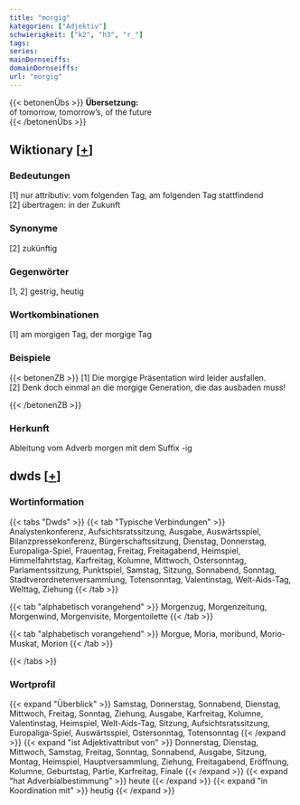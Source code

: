 ```yaml
---
title: "morgig"
kategorien: ["Adjektiv"]
schwierigkeit: ["k2", "h3", "r_"]
tags:
series:
mainDornseiffs:
domainDornseiffs:
url: "morgig"
---
```


{{< betonenÜbs >}}
**Übersetzung:**  
of tomorrow, tomorrow’s, of the future  
{{< /betonenÜbs >}}

## Wiktionary [[+](https://de.wiktionary.org/wiki/morgig)]

### Bedeutungen
[1] nur attributiv: vom folgenden Tag, am folgenden Tag stattfindend  
[2] übertragen: in der Zukunft  

### Synonyme
[2] zukünftig  

### Gegenwörter
[1, 2] gestrig, heutig  

### Wortkombinationen
[1] am morgigen Tag, der morgige Tag  

### Beispiele
{{< betonenZB >}}
[1] Die morgige Präsentation wird leider ausfallen.  
[2] Denk doch einmal an die morgige Generation, die das ausbaden muss!  

{{< /betonenZB >}}
### Herkunft
Ableitung vom Adverb morgen mit dem Suffix -ig  



## dwds [[+](https://www.dwds.de/wb/morgig)]

### Wortinformation
{{< tabs "Dwds" >}}
{{< tab "Typische Verbindungen" >}}
Analystenkonferenz, Aufsichtsratssitzung, Ausgabe, Auswärtsspiel, Bilanzpressekonferenz, Bürgerschaftssitzung, Dienstag, Donnerstag, Europaliga-Spiel, Frauentag, Freitag, Freitagabend, Heimspiel, Himmelfahrtstag, Karfreitag, Kolumne, Mittwoch, Ostersonntag, Parlamentssitzung, Punktspiel, Samstag, Sitzung, Sonnabend, Sonntag, Stadtverordnetenversammlung, Totensonntag, Valentinstag, Welt-Aids-Tag, Welttag, Ziehung
{{< /tab >}}

{{< tab "alphabetisch vorangehend" >}}
Morgenzug, Morgenzeitung, Morgenwind, Morgenvisite, Morgentoilette
{{< /tab >}}

{{< tab "alphabetisch vorangehend" >}}
Morgue, Moria, moribund, Morio-Muskat, Morion
{{< /tab >}}

{{< /tabs >}}

### Wortprofil
{{< expand "Überblick" >}} Samstag, Donnerstag, Sonnabend, Dienstag, Mittwoch, Freitag, Sonntag, Ziehung, Ausgabe, Karfreitag, Kolumne, Valentinstag, Heimspiel, Welt-Aids-Tag, Sitzung, Aufsichtsratssitzung, Europaliga-Spiel, Auswärtsspiel, Ostersonntag, Totensonntag {{< /expand >}}
{{< expand "ist Adjektivattribut von" >}} Donnerstag, Dienstag, Mittwoch, Samstag, Freitag, Sonntag, Sonnabend, Ausgabe, Sitzung, Montag, Heimspiel, Hauptversammlung, Ziehung, Freitagabend, Eröffnung, Kolumne, Geburtstag, Partie, Karfreitag, Finale {{< /expand >}}
{{< expand "hat Adverbialbestimmung" >}} heute {{< /expand >}}
{{< expand "in Koordination mit" >}} heutig {{< /expand >}}

